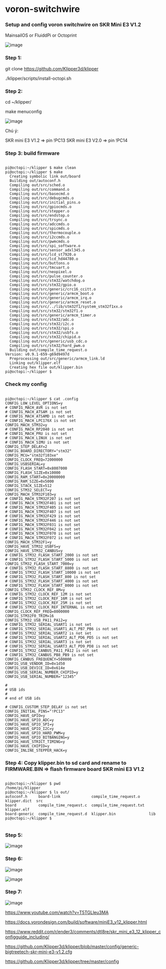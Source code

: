 # voron-switchwire

### Setup and config voron switchwire on SKR Mini E3 V1.2

MainsailOS or FluiddPi or Octoprint


![image](https://user-images.githubusercontent.com/38026441/134792005-bcf636cd-efd6-4438-a860-19235d42c0d4.png)


### Step 1: 

git clone https://github.com/Klipper3d/klipper

./klipper/scripts/install-octopi.sh

### Step 2:

cd ~/klipper/

make menuconfig


![image](https://user-images.githubusercontent.com/38026441/134791939-5e5be692-403c-4123-9cba-58fd82cee722.png)


Chú ý: 

SKR mini E3 V1.2 => pin !PC13
SKR mini E3 V2.0 => pin !PC14


### Step 3: build firmware

```wrap

pi@octopi:~/klipper $ make clean
pi@octopi:~/klipper $ make
  Creating symbolic link out/board
  Building out/autoconf.h
  Compiling out/src/sched.o
  Compiling out/src/command.o
  Compiling out/src/basecmd.o
  Compiling out/src/debugcmds.o
  Compiling out/src/initial_pins.o
  Compiling out/src/gpiocmds.o
  Compiling out/src/stepper.o
  Compiling out/src/endstop.o
  Compiling out/src/trsync.o
  Compiling out/src/adccmds.o
  Compiling out/src/spicmds.o
  Compiling out/src/thermocouple.o
  Compiling out/src/i2ccmds.o
  Compiling out/src/pwmcmds.o
  Compiling out/src/spi_software.o
  Compiling out/src/sensor_adxl345.o
  Compiling out/src/lcd_st7920.o
  Compiling out/src/lcd_hd44780.o
  Compiling out/src/buttons.o
  Compiling out/src/tmcuart.o
  Compiling out/src/neopixel.o
  Compiling out/src/pulse_counter.o
  Compiling out/src/stm32/watchdog.o
  Compiling out/src/stm32/gpio.o
  Compiling out/src/generic/crc16_ccitt.o
  Compiling out/src/generic/armcm_boot.o
  Compiling out/src/generic/armcm_irq.o
  Compiling out/src/generic/armcm_reset.o
  Compiling out/src/../lib/stm32f1/system_stm32f1xx.o
  Compiling out/src/stm32/stm32f1.o
  Compiling out/src/generic/armcm_timer.o
  Compiling out/src/stm32/adc.o
  Compiling out/src/stm32/i2c.o
  Compiling out/src/stm32/spi.o
  Compiling out/src/stm32/usbfs.o
  Compiling out/src/stm32/chipid.o
  Compiling out/src/generic/usb_cdc.o
  Compiling out/src/stm32/hard_pwm.o
  Building out/compile_time_request.o
Version: v0.9.1-659-g69d9497d
  Preprocessing out/src/generic/armcm_link.ld
  Linking out/klipper.elf
  Creating hex file out/klipper.bin
pi@octopi:~/klipper $

```

### Check my config

```wrap

pi@octopi:~/klipper $ cat .config
CONFIG_LOW_LEVEL_OPTIONS=y
# CONFIG_MACH_AVR is not set
# CONFIG_MACH_ATSAM is not set
# CONFIG_MACH_ATSAMD is not set
# CONFIG_MACH_LPC176X is not set
CONFIG_MACH_STM32=y
# CONFIG_MACH_RP2040 is not set
# CONFIG_MACH_PRU is not set
# CONFIG_MACH_LINUX is not set
# CONFIG_MACH_SIMU is not set
CONFIG_STEP_DELAY=2
CONFIG_BOARD_DIRECTORY="stm32"
CONFIG_MCU="stm32f103xe"
CONFIG_CLOCK_FREQ=72000000
CONFIG_USBSERIAL=y
CONFIG_FLASH_START=0x8007000
CONFIG_FLASH_SIZE=0x10000
CONFIG_RAM_START=0x20000000
CONFIG_RAM_SIZE=0x5000
CONFIG_STACK_SIZE=512
CONFIG_STM32_SELECT=y
CONFIG_MACH_STM32F103=y
# CONFIG_MACH_STM32F207 is not set
# CONFIG_MACH_STM32F401 is not set
# CONFIG_MACH_STM32F405 is not set
# CONFIG_MACH_STM32F407 is not set
# CONFIG_MACH_STM32F429 is not set
# CONFIG_MACH_STM32F446 is not set
# CONFIG_MACH_STM32F031 is not set
# CONFIG_MACH_STM32F042 is not set
# CONFIG_MACH_STM32F070 is not set
# CONFIG_MACH_STM32F072 is not set
CONFIG_MACH_STM32F1=y
CONFIG_HAVE_STM32_USBFS=y
CONFIG_HAVE_STM32_CANBUS=y
# CONFIG_STM32_FLASH_START_2000 is not set
# CONFIG_STM32_FLASH_START_5000 is not set
CONFIG_STM32_FLASH_START_7000=y
# CONFIG_STM32_FLASH_START_8800 is not set
# CONFIG_STM32_FLASH_START_10000 is not set
# CONFIG_STM32_FLASH_START_800 is not set
# CONFIG_STM32_FLASH_START_4000 is not set
# CONFIG_STM32_FLASH_START_0000 is not set
CONFIG_STM32_CLOCK_REF_8M=y
# CONFIG_STM32_CLOCK_REF_12M is not set
# CONFIG_STM32_CLOCK_REF_16M is not set
# CONFIG_STM32_CLOCK_REF_25M is not set
# CONFIG_STM32_CLOCK_REF_INTERNAL is not set
CONFIG_CLOCK_REF_FREQ=8000000
CONFIG_STM32F0_TRIM=16
CONFIG_STM32_USB_PA11_PA12=y
# CONFIG_STM32_SERIAL_USART1 is not set
# CONFIG_STM32_SERIAL_USART1_ALT_PB7_PB6 is not set
# CONFIG_STM32_SERIAL_USART2 is not set
# CONFIG_STM32_SERIAL_USART2_ALT_PD6_PD5 is not set
# CONFIG_STM32_SERIAL_USART3 is not set
# CONFIG_STM32_SERIAL_USART3_ALT_PD9_PD8 is not set
# CONFIG_STM32_CANBUS_PA11_PA12 is not set
# CONFIG_STM32_CANBUS_PB8_PB9 is not set
CONFIG_CANBUS_FREQUENCY=500000
CONFIG_USB_VENDOR_ID=0x1d50
CONFIG_USB_DEVICE_ID=0x614e
CONFIG_USB_SERIAL_NUMBER_CHIPID=y
CONFIG_USB_SERIAL_NUMBER="12345"

#
# USB ids
#
# end of USB ids

# CONFIG_CUSTOM_STEP_DELAY is not set
CONFIG_INITIAL_PINS="!PC13"
CONFIG_HAVE_GPIO=y
CONFIG_HAVE_GPIO_ADC=y
CONFIG_HAVE_GPIO_SPI=y
CONFIG_HAVE_GPIO_I2C=y
CONFIG_HAVE_GPIO_HARD_PWM=y
CONFIG_HAVE_GPIO_BITBANGING=y
CONFIG_HAVE_STRICT_TIMING=y
CONFIG_HAVE_CHIPID=y
CONFIG_INLINE_STEPPER_HACK=y

```


### Step 4: Copy klipper.bin  to sd card and rename to FIRMWARE.BIN => flash firmware board SKR mini E3 V1.2


```wrap

pi@octopi:~/klipper $ pwd
/home/pi/klipper
pi@octopi:~/klipper $ ls out/
autoconf.h     board-link              compile_time_request.o    klipper.dict  src
board          compile_time_request.c  compile_time_request.txt  klipper.elf
board-generic  compile_time_request.d  klipper.bin               lib
pi@octopi:~/klipper $


```

### Step 5:

![image](https://user-images.githubusercontent.com/38026441/134792926-88b30fc9-9c0f-48b3-9f2f-5a8ef38dc552.png)


### Step 6:

![image](https://user-images.githubusercontent.com/38026441/134792966-7c1c2778-8169-4b5c-b58e-e922c04b0a12.png)


![image](https://user-images.githubusercontent.com/38026441/134792978-6795467a-0ef6-4870-8a6f-0f45d9111a6b.png)

### Step 7:

![image](https://user-images.githubusercontent.com/38026441/134793017-51418b7c-461e-4054-b9c1-c4861b09f4c2.png)


https://www.youtube.com/watch?v=T5TGLleu3MA

https://docs.vorondesign.com/build/software/miniE3_v12_klipper.html

https://www.reddit.com/r/ender3/comments/dtl8re/skr_mini_e3_12_klipper_configguide_including/

https://github.com/Klipper3d/klipper/blob/master/config/generic-bigtreetech-skr-mini-e3-v1.2.cfg

https://github.com/Klipper3d/klipper/tree/master/config
